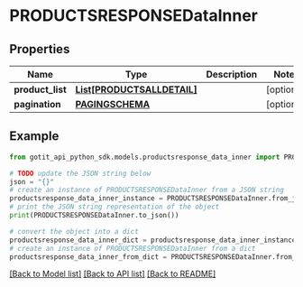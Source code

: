 # PRODUCTSRESPONSEDataInner


## Properties

Name | Type | Description | Notes
------------ | ------------- | ------------- | -------------
**product_list** | [**List[PRODUCTSALLDETAIL]**](PRODUCTSALLDETAIL.md) |  | [optional] 
**pagination** | [**PAGINGSCHEMA**](PAGINGSCHEMA.md) |  | [optional] 

## Example

```python
from gotit_api_python_sdk.models.productsresponse_data_inner import PRODUCTSRESPONSEDataInner

# TODO update the JSON string below
json = "{}"
# create an instance of PRODUCTSRESPONSEDataInner from a JSON string
productsresponse_data_inner_instance = PRODUCTSRESPONSEDataInner.from_json(json)
# print the JSON string representation of the object
print(PRODUCTSRESPONSEDataInner.to_json())

# convert the object into a dict
productsresponse_data_inner_dict = productsresponse_data_inner_instance.to_dict()
# create an instance of PRODUCTSRESPONSEDataInner from a dict
productsresponse_data_inner_from_dict = PRODUCTSRESPONSEDataInner.from_dict(productsresponse_data_inner_dict)
```
[[Back to Model list]](../README.md#documentation-for-models) [[Back to API list]](../README.md#documentation-for-api-endpoints) [[Back to README]](../README.md)


